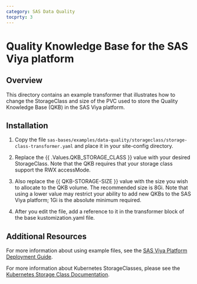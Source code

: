 ```yaml
---
category: SAS Data Quality
tocprty: 3
---
```


# Quality Knowledge Base for the SAS Viya platform

## Overview

This directory contains an example transformer that illustrates how to change the StorageClass and size of the PVC used to store the Quality Knowledge Base (QKB) in the SAS Viya platform.

## Installation
1.  Copy the file `sas-bases/examples/data-quality/storageclass/storage-class-transformer.yaml` and place it in your site-config directory.

2.  Replace the {{ .Values.QKB_STORAGE_CLASS }} value with your desired StorageClass. Note that the QKB requires that your storage class support the RWX accessMode.

3.  Also replace the {{ QKB-STORAGE-SIZE }} value with the size you wish to allocate to the QKB volume.  The recommended size is 8Gi.  Note that using a lower value may restrict your ability to add new QKBs to the SAS Viya platform; 1Gi is the absolute minimum required.

4.  After you edit the file, add a reference to it in the transformer block of the base kustomization.yaml file.

## Additional Resources

For more information about using example files, see the [SAS Viya Platform Deployment Guide](http://documentation.sas.com/?cdcId=itopscdc&cdcVersion=default&docsetId=dplyml0phy0dkr&docsetTarget=titlepage.htm).

For more information about Kubernetes StorageClasses, please see the [Kubernetes Storage Class Documentation](https://kubernetes.io/docs/concepts/storage/storage-classes).


